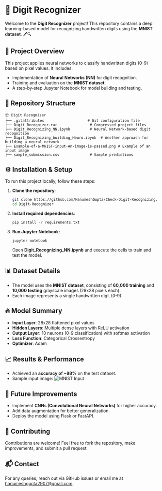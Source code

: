 # 🔢 Digit Recognizer

Welcome to the **Digit Recognizer** project! This repository contains a deep learning-based model for recognizing handwritten digits using the **MNIST dataset**. 🖊️🔍

## 📌 Project Overview
This project applies neural networks to classify handwritten digits (0-9) based on pixel values. It includes:
- Implementation of **Neural Networks (NN)** for digit recognition.
- Training and evaluation on the **MNIST dataset**.
- A step-by-step Jupyter Notebook for model building and testing.

## 📂 Repository Structure
```
📦 Digit Recognizer
├── .gitattributes                    # Git configuration file
├── Digit_Recognizer.rar               # Compressed project files
├── Digit_Recognizing_NN.ipynb         # Neural Network-based digit recognition
├── Digit_Recognizing_building_Neuro.ipynb  # Another approach for building a neural network
├── Example-of-a-MNIST-input-An-image-is-passed.png # Example of an input image
├── sample_submission.csv              # Sample predictions
```

## ⚙️ Installation & Setup
To run this project locally, follow these steps:

1. **Clone the repository**:
   ```bash
   git clone https://github.com/HanumeshGupta/Check-Digit-Recognizing.git
   cd Digit-Recognizer
   ```

2. **Install required dependencies**:
   ```bash
   pip install -r requirements.txt
   ```

3. **Run Jupyter Notebook**:
   ```bash
   jupyter notebook
   ```
   Open **Digit_Recognizing_NN.ipynb** and execute the cells to train and test the model.

## 📊 Dataset Details
- The model uses the **MNIST dataset**, consisting of **60,000 training** and **10,000 testing** grayscale images (28x28 pixels each).
- Each image represents a single handwritten digit (0-9).

## 🔥 Model Summary
- **Input Layer**: 28x28 flattened pixel values
- **Hidden Layers**: Multiple dense layers with ReLU activation
- **Output Layer**: 10 neurons (0-9 classification) with softmax activation
- **Loss Function**: Categorical Crossentropy
- **Optimizer**: Adam

## 📈 Results & Performance
- Achieved an **accuracy of ~98%** on the test dataset.
- Sample input image:
  ![MNIST Input](Example-of-a-MNIST-input-An-image-is-passed.png)

## 🚀 Future Improvements
- Implement **CNNs (Convolutional Neural Networks)** for higher accuracy.
- Add data augmentation for better generalization.
- Deploy the model using Flask or FastAPI.

## 🤝 Contributing
Contributions are welcome! Feel free to fork the repository, make improvements, and submit a pull request.

## 📬 Contact
For any queries, reach out via GitHub issues or email me at [hanumeshgupta2907@gmail.com](mailto:hanumeshgupta2907@gmail.com).
